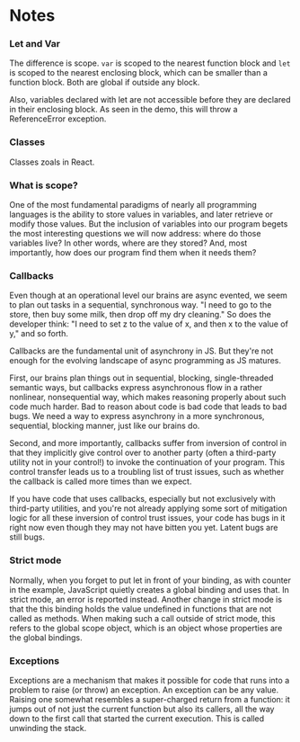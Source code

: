 # Notes


### Let and Var
The difference is scope. `var` is scoped to the nearest function block and `let` is scoped to the nearest enclosing block, which can be smaller than a function block. Both are global if outside any block.

Also, variables declared with let are not accessible before they are declared in their enclosing block. As seen in the demo, this will throw a ReferenceError exception.

### Classes
Classes zoals in React.

### What is scope?

One of the most fundamental paradigms of nearly all programming languages is the ability to store values in variables, and later retrieve or modify those values. But the inclusion of variables into our program begets the most interesting questions we will now address: where do those variables live? In other words, where are they stored? And, most importantly, how does our program find them when it needs them?

### Callbacks

Even though at an operational level our brains are async evented, we seem to plan out tasks in a sequential, synchronous way. "I need to go to the store, then buy some milk, then drop off my dry cleaning." So does the developer think: "I need to set z to the value of x, and then x to the value of y," and so forth.

Callbacks are the fundamental unit of asynchrony in JS. But they're not enough for the evolving landscape of async programming as JS matures.

First, our brains plan things out in sequential, blocking, single-threaded semantic ways, but callbacks express asynchronous flow in a rather nonlinear, nonsequential way, which makes reasoning properly about such code much harder. Bad to reason about code is bad code that leads to bad bugs. We need a way to express asynchrony in a more synchronous, sequential, blocking manner, just like our brains do.

Second, and more importantly, callbacks suffer from inversion of control in that they implicitly give control over to another party (often a third-party utility not in your control!) to invoke the continuation of your program. This control transfer leads us to a troubling list of trust issues, such as whether the callback is called more times than we expect.

If you have code that uses callbacks, especially but not exclusively with third-party utilities, and you're not already applying some sort of mitigation logic for all these inversion of control trust issues, your code has bugs in it right now even though they may not have bitten you yet. Latent bugs are still bugs.

### Strict mode
Normally, when you forget to put let in front of your binding, as with counter in the example, JavaScript quietly creates a global binding and uses that. In strict mode, an error is reported instead. 
Another change in strict mode is that the this binding holds the value undefined in functions that are not called as methods. When making such a call outside of strict mode, this refers to the global scope object, which is an object whose properties are the global bindings. 

### Exceptions
Exceptions are a mechanism that makes it possible for code that runs into a problem to raise (or throw) an exception. An exception can be any value. Raising one somewhat resembles a super-charged return from a function: it jumps out of not just the current function but also its callers, all the way down to the first call that started the current execution. This is called unwinding the stack. 


